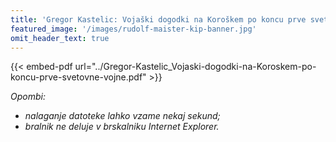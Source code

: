 ```yaml
---
title: 'Gregor Kastelic: Vojaški dogodki na Koroškem po koncu prve svetovne vojne'
featured_image: '/images/rudolf-maister-kip-banner.jpg'
omit_header_text: true
---
```


{{< embed-pdf url="../Gregor-Kastelic_Vojaski-dogodki-na-Koroskem-po-koncu-prve-svetovne-vojne.pdf" >}}

*Opombi:*
- *nalaganje datoteke lahko vzame nekaj sekund;*
- *bralnik ne deluje v brskalniku Internet Explorer.*